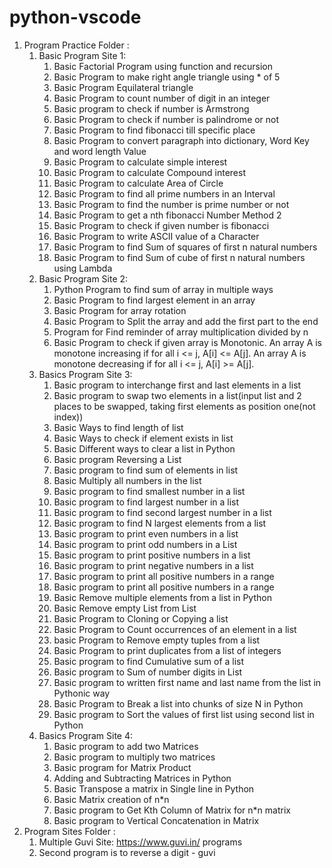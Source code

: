 # python-vscode
1) Program Practice Folder :
    1) Basic Program Site 1:
        1) Basic Factorial Program using function and recursion
        2) Basic Program to make right angle triangle using * of 5
        3) Basic Program Equilateral triangle
        4) Basic Program to count number of digit in an integer
        5) Basic program to check if number is Armstrong
        6) Basic Program to check if number is palindrome or not
        7) Basic Program to find fibonacci till specific place
        8) Basic Program to convert paragraph into dictionary, Word Key and word length Value
        9) Basic Program to calculate simple interest
        10) Basic Program to calculate Compound interest
        11) Basic Program to calculate Area of Circle
        12) Basic Program to find all prime numbers in an Interval
        13) Basic Program to find the number is prime number or not
        14) Basic Program to get a nth fibonacci Number Method 2
        15) Basic Program to check if given number is fibonacci
        16) Basic Program to write ASCII value of a Character
        17) Basic Program to find Sum of squares of first n natural numbers
        18) Basic Program to find Sum of cube of first n natural numbers using Lambda
   2) Basic Program Site 2:
        1) Python Program to find sum of array in multiple ways
        2) Basic Program to find largest element in an array
        3) Basic Program for array rotation
        4) Basic Program to Split the array and add the first part to the end
        5) Program for Find reminder of array multiplication divided by n
        6) Basic Program to check if given array is Monotonic. An array A is monotone increasing if for all i <= j, A[i] <= A[j]. An array A is monotone decreasing if for all i <= j, A[i] >= A[j].
    3) Basics Program Site 3:
        1) Basic program to interchange first and last elements in a list
        2) Basic program to swap two elements in a list(input list and 2 places to be swapped, taking first elements as position one(not index))
        3) Basic Ways to find length of list
        4) Basic Ways to check if element exists in list
        5) Basic Different ways to clear a list in Python
        6) Basic program Reversing a List
        7) Basic program to find sum of elements in list
        8) Basic Multiply all numbers in the list
        9) Basic program to find smallest number in a list
        10) Basic program to find largest number in a list
        11) Basic program to find second largest number in a list
        12) Basic program to find N largest elements from a list
        13) Basic program to print even numbers in a list
        14) Basic program to print odd numbers in a List
        15) Basic program to print positive numbers in a list
        16) Basic program to print negative numbers in a list
        17) Basic program to print all positive numbers in a range
        18) Basic program to print all positive numbers in a range
        19) Basic Remove multiple elements from a list in Python
        20) Basic Remove empty List from List
        21) Basic Program to Cloning or Copying a list
        22) Basic Program to Count occurrences of an element in a list
        23) basic Program to Remove empty tuples from a list
        24) Basic Program to print duplicates from a list of integers
        25) Basic program to find Cumulative sum of a list
        26) Basic program to Sum of number digits in List
        27) Basic program to written first name and last name from the list in Pythonic way
        28) Basic Program to Break a list into chunks of size N in Python
        29) Basic program to Sort the values of first list using second list in Python
    4) Basics Program Site 4:
        1) Basic program to add two Matrices
        2) Basic program to multiply two matrices
        3) Basic program for Matrix Product
        4) Adding and Subtracting Matrices in Python
        5) Basic Transpose a matrix in Single line in Python
        6) Basic Matrix creation of n*n
        7) Basic program to Get Kth Column of Matrix for n*n matrix
        8) Basic program to Vertical Concatenation in Matrix
2) Program Sites Folder :
    1) Multiple Guvi Site: https://www.guvi.in/ programs
    2) Second program is to reverse a digit - guvi